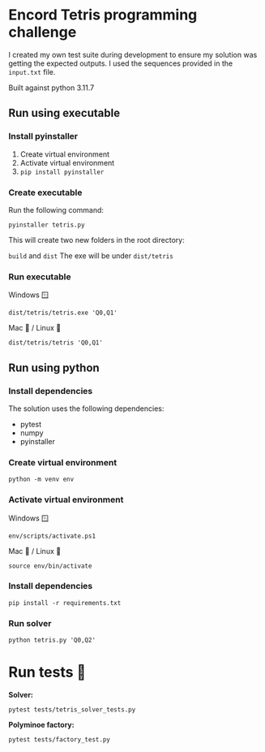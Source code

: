 # Encord Tetris programming challenge

I created my own test suite during development to ensure my solution was getting the expected outputs. I used the sequences provided in the `input.txt` file.

Built against python 3.11.7

## Run using executable

### Install pyinstaller
1. Create virtual environment
2. Activate virtual environment
3. `pip install pyinstaller`

### Create executable

Run the following command:

`pyinstaller tetris.py`

This will create two new folders in the root directory:

`build` and `dist` The exe will be under `dist/tetris`

### Run executable

Windows 🪟

`dist/tetris/tetris.exe 'Q0,Q1'`

Mac 🍎 / Linux 🐧

`dist/tetris/tetris 'Q0,Q1'`


## Run using python

### Install dependencies
The solution uses the following dependencies:
- pytest
- numpy
- pyinstaller

### Create virtual environment

`python -m venv env`

### Activate virtual environment

Windows 🪟

`env/scripts/activate.ps1`

Mac 🍎 / Linux 🐧

`source env/bin/activate`

### Install dependencies

`pip install -r requirements.txt`

### Run solver

`python tetris.py 'Q0,Q2'`

# Run tests 🧪

**Solver:**

`pytest tests/tetris_solver_tests.py`

**Polyminoe factory:**

`pytest tests/factory_test.py`
